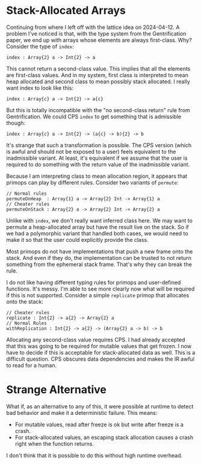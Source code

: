 # Stack-Allocated Arrays

Continuing from where I left off with the lattice idea on 2024-04-12.
A problem I've noticed is that, with the type system from the
Gentrification paper, we end up with arrays whose elements are
always first-class. Why? Consider the type of `index`:

    index : Array{2} a -> Int{2} -> a

This cannot return a second-class value. This implies that all the
elements are first-class values. And in my system, first class is
interpreted to mean heap allocated and second class to mean possibly
stack allocated. I really want index to look like this:

    index : Array{c} a -> Int{2} -> a{c}

But this is totally incompatible with the "no second-class return"
rule from Gentrification. We could CPS `index` to get something that is
admissible though:

    index : Array{c} a -> Int{2} -> (a{c} -> b){2} -> b

It's strange that such a transformation is possible. The CPS version
(which is awful and should not be exposed to a user) feels equivalent
to the inadmissible variant. At least, it's equivalent if we assume
that the user is required to do something with the return value of the
inadmissible variant.

Because I am interpreting class to mean allocation region, it appears that
primops can play by different rules. Consider two variants of `permute`:

    // Normal rules
    permuteOnHeap  : Array{1} a -> Array{2} Int -> Array{1} a
    // Cheater rules
    permuteOnStack : Array{2} a -> Array{2} Int -> Array{2} a

Unlike with `index`, we don't really want inferred class here. We may want
to permute a heap-allocated array but have the result live on the stack.
So if we had a polymorphic variant that handled both cases, we would need
to make it so that the user could explicitly provide the class.

Most primops do not have implementations that push a new frame onto the stack.
And even if they do, the implementation can be trusted to not return something
from the ephemeral stack frame. That's why they can break the rule.

I do not like having different typing rules for primops and user-defined
functions. It's messy. I'm able to see more clearly now what will be required
if this is not supported. Consider a simple `replicate` primop that
allocates onto the stack:

    // Cheater rules
    replicate : Int{2} -> a{2} -> Array{2} a
    // Normal Rules
    withReplication : Int{2} -> a{2} -> (Array{2} a -> b) -> b

Allocating any second-class value requires CPS. I had already accepted that
this was going to be required for mutable values that get frozen. I now
have to decide if this is acceptable for stack-allocated data as well.
This is a difficult question. CPS obscures data dependencies and makes
the IR awful to read for a human.

# Strange Alternative

What if, as an alternative to any of this, it were possible at runtime to
detect bad behavior and make it a deterministic failure. This means:

* For mutable values, read after freeze is ok but write after freeze
  is a crash.
* For stack-allocated values, an escaping stack allocation causes a crash
  right when the function returns.

I don't think that it is possible to do this without high runtime overhead.
